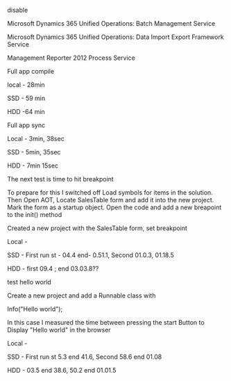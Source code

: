 





disable 

Microsoft Dynamics 365 Unified Operations: Batch Management Service

Microsoft Dynamics 365 Unified Operations: Data Import Export Framework Service

Management Reporter 2012 Process Service



Full app compile

local - 28min

SSD - 59 min

HDD -64 min



Full app sync

Local - 3min, 38sec

SSD - 5min, 35sec

HDD - 7min 15sec



The next test is time to hit breakpoint

To prepare for this I switched off Load symbols for items in the solution. Then Open AOT, Locate SalesTable form and add it into the new project. Mark the form as a startup object. Open the code and add a new breapoint to the init() method 

Created a new project with the SalesTable form, set breakpoint 

Local - 

SSD - First run st - 04.4 end- 0.51.1, Second 01.0.3, 01.18.5

HDD - first 09.4 ; end 03.03.8??





test hello world

Create a new project and add a Runnable class with 

Info("Hello world");  

In this case I measured the time between pressing the start Button to Display "Hello world" in the browser

Local - 

SSD - First run st 5.3  end 41.6, Second 58.6 end 01.08

HDD - 03.5 end 38.6, 50.2 end 01.01.5





